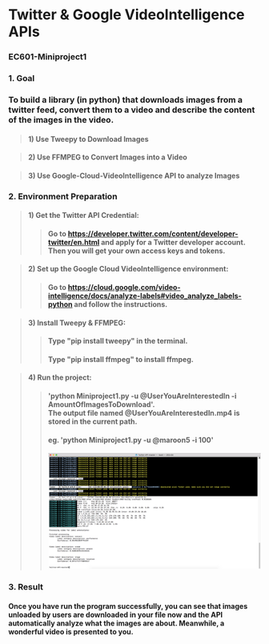 # Twitter & Google VideoIntelligence APIs
### EC601-Miniproject1

### 1. Goal
### To build a library (in python) that downloads images from a twitter feed, convert them to a video and describe the content of the images in the video.

>#### 1) Use Tweepy to Download Images

>#### 2) Use FFMPEG to Convert Images into a Video

>#### 3) Use Google-Cloud-VideoIntelligence API to analyze Images

### 2. Environment Preparation
>#### 1) Get the Twitter API Credential:
>>#### Go to https://developer.twitter.com/content/developer-twitter/en.html and apply for a Twitter developer account. Then you will get your own access keys and tokens.

>#### 2) Set up the Google Cloud VideoIntelligence environment:
>>#### Go to https://cloud.google.com/video-intelligence/docs/analyze-labels#video_analyze_labels-python and follow the instructions.

>#### 3) Install Tweepy & FFMPEG:
>>#### Type "pip install tweepy" in the terminal.
>>#### Type "pip install ffmpeg" to install ffmpeg. 

>#### 4) Run the project:
>>#### 'python Miniproject1.py -u @UserYouAreInterestedIn -i AmountOfImagesToDownload'. <br> The output file named @UserYouAreInterestedIn.mp4 is stored in the current path.
>>#### eg. 'python Miniproject1.py -u @maroon5 -i 100'
>>![screenshot](https://github.com/LekaiSong/Twitter-API/blob/master/maroon5_terminal_screenshot.png)

### 3. Result
#### Once you have run the program successfully, you can see that images unloaded by users are downloaded in your file now and the API automatically analyze what the images are about. Meanwhile, a wonderful video is presented to you.
